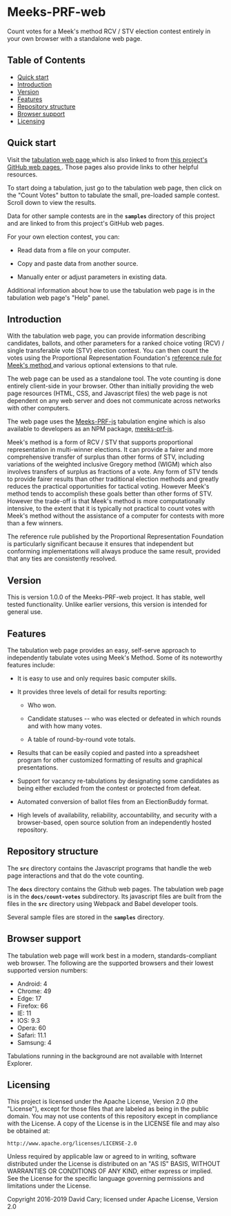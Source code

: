Meeks-PRF-web
=============

Count votes for a Meek's method RCV / STV election contest entirely in
your own browser with a standalone web page.

## Table of Contents

  * [Quick start](#quick-start)
  * [Introduction](#introduction)
  * [Version](#version)
  * [Features](#features)
  * [Repository structure](#repository-structure)
  * [Browser support](#browser-support)
  * [Licensing](#licensing)


## Quick start

Visit the
[tabulation web page
](https://davidcary.github.com/Meeks-PRF-web/count-votes/)
which is also linked to from
[this project's GitHub web pages
](https://davidcary.github.com/Meeks-PRF-web/).
Those pages also provide links to other helpful resources.

To start doing a tabulation,
just go to the tabulation web page,
then click on the "Count Votes" button
to tabulate the small, pre-loaded sample contest.
Scroll down to view the results.

Data for other sample contests are
in the __`samples`__ directory of this project
and are linked to from this project's GitHub web pages.

For your own election contest, you can:

+ Read data from a file on your computer.
  
+ Copy and paste data from another source.
  
+ Manually enter or adjust parameters in existing data.

Additional information about how to use the tabulation web page
is in the tabulation web page's "Help" panel.


## Introduction

With the tabulation web page, you can provide information
describing candidates, ballots, and other parameters
for a ranked choice voting (RCV) / single transferable vote (STV)
election contest.
You can then count the votes using
the Proportional Representation Foundation's
[reference rule for Meek's method
](https://prfound.org/resources/reference/reference-meek-rule/)
and various optional extensions to that rule.

The web page can be used as a standalone tool.
The vote counting is done entirely client-side in your browser.
Other than initially providing the web page resources
(HTML, CSS, and Javascript files) the web page is not dependent on
any web server and does not communicate across networks
with other computers.

The web page uses the 
[Meeks-PRF-js](https://github.com/DavidCary/Meeks-PRF-js) tabulation engine
which is also available to developers as an NPM package,
[meeks-prf-js](https://www.npmjs.com/package/meeks-prf-js).

Meek's method is a form of RCV / STV that supports proportional
representation in multi-winner elections.
It can provide a fairer and more comprehensive transfer of surplus
than other forms of STV,
including variations of the weighted inclusive Gregory method (WIGM)
which also involves transfers of surplus as fractions of a vote.
Any form of STV tends to provide fairer results than other
traditional election methods
and greatly reduces the practical opportunities for tactical
voting.
However Meek's method tends to accomplish these goals
better than other forms of STV.
However the trade-off is that
Meek's method is more computationally intensive,
to the extent that it is typically not practical to count votes with
Meek's method without the assistance of a computer for contests with
more than a few winners.

The reference rule published by the Proportional Representation
Foundation is particularly significant because it ensures that
independent but conforming implementations will always produce the same
result, provided that any ties are consistently resolved.


## Version

This is version 1.0.0 of the Meeks-PRF-web project. It has stable, well
tested functionality.
Unlike earlier versions, this version is intended for general use.


## Features

The tabulation web page
provides an easy, self-serve approach
to independently tabulate votes using Meek's Method.
Some of its noteworthy features include:

 + It is easy to use and only requires basic computer skills.

 + It provides three levels of detail for results reporting:
 
     + Who won.

     + Candidate statuses -- who was elected or defeated in which rounds
       and with how many votes.

     + A table of round-by-round vote totals.

 + Results that can be easily copied and pasted into a spreadsheet
   program for other customized formatting of results and graphical
   presentations.

 + Support for vacancy re-tabulations by designating some candidates
   as being either excluded from the contest or protected from defeat.
 
 + Automated conversion of ballot files from an ElectionBuddy format.
 
 + High levels of availability, reliability, accountability, and security
   with a browser-based, open source solution 
   from an independently hosted repository.
 

## Repository structure

The __`src`__ directory contains the Javascript programs that handle
the web page interactions and that do the vote counting.

The __`docs`__ directory contains the Github web pages.
The tabulation web page is in the __`docs/count-votes`__ subdirectory.
Its javascript files are built from the files in the __`src`__ directory
using Webpack and Babel developer tools.

Several sample files are stored in the __`samples`__ directory.


## Browser support

The tabulation web page will work best in a
modern, standards-compliant web browser. 
The following are the supported browsers
and their lowest supported version numbers:

+ Android: 4
+ Chrome: 49
+ Edge: 17
+ Firefox: 66
+ IE: 11
+ IOS: 9.3
+ Opera: 60
+ Safari: 11.1
+ Samsung: 4

Tabulations running in the background are not available
with Internet Explorer.

## Licensing

This project is licensed under
the Apache License, Version 2.0 (the "License"),
except for those files that are labeled as being in the public domain.
You may not use contents of this repository except in
compliance with the License.
A copy of the License is in the LICENSE file and may also be obtained at:

    http://www.apache.org/licenses/LICENSE-2.0

Unless required by applicable law or agreed to in writing,
software distributed under the License is distributed on an "AS IS" BASIS,
WITHOUT WARRANTIES OR CONDITIONS OF ANY KIND, either express or implied.
See the License for the specific language governing permissions and
limitations under the License.

Copyright 2016-2019 David Cary; licensed under Apache License, Version 2.0

